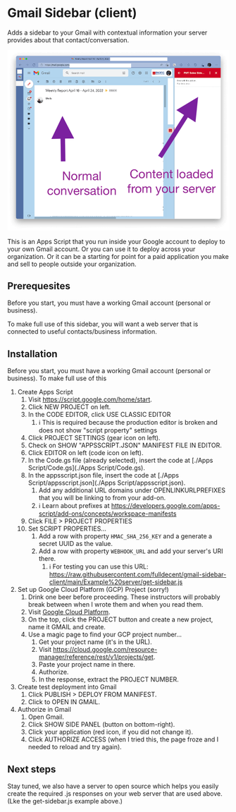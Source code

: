 # Gmail Sidebar (client)

Adds a sidebar to your Gmail with contextual information your server provides about that contact/conversation.

![screenshot](./screenshot.png)

This is an Apps Script that you run inside your Google account to deploy to your own Gmail account. Or you can use it to deploy across your organization. Or it can be a starting for point for a paid application you make and sell to people outside your organization.

## Prerequesites

Before you start, you must have a working Gmail account (personal or business).

To make full use of this sidebar, you will want a web server that is connected to useful contacts/business information.

## Installation

Before you start, you must have a working Gmail account (personal or business). To make full use of this 

1. Create Apps Script
   1. Visit https://script.google.com/home/start.
   2. Click NEW PROJECT on left.
   3. In the CODE EDITOR, click USE CLASSIC EDITOR
      1. :information_source: This is required because the production editor is broken and does not show "script property" settings
   4. Click PROJECT SETTINGS (gear icon on left).
   5. Check on SHOW "APPSSCRIPT.JSON" MANIFEST FILE IN EDITOR.
   6. Click EDITOR on left (code icon on left).
   7. In the Code.gs file (already selected), insert the code at [./Apps Script/Code.gs](./Apps Script/Code.gs).
   8. In the appsscript.json file, insert the code at [./Apps Script/appsscript.json](./Apps Script/appsscript.json).
      1. Add any additional URL domains under OPENLINKURLPREFIXES that you will be linking to from your add-on.
      2. :information_source: Learn about prefixes at https://developers.google.com/apps-script/add-ons/concepts/workspace-manifests
   9. Click FILE > PROJECT PROPERTIES
   10. Set SCRIPT PROPERTIES...
       1. Add a row with property `HMAC_SHA_256_KEY` and a generate a secret UUID as the value.
       2. Add a row with property `WEBHOOK_URL` and add your server's URI there.
          1. :information_source: For testing you can use this URL: https://raw.githubusercontent.com/fulldecent/gmail-sidebar-client/main/Example%20server/get-sidebar.js
2. Set up Google Cloud Platform (GCP) Project (sorry!)
   1. Drink one beer before proceeding. These instructors will probably break between when I wrote them and when you read them.
   2. Visit [Google Cloud Platform](https://developers.google.com/apps-script/guides/cloud-platform-projects).
   3. On the top, click the PROJECT button and create a new project, name it GMAIL and create.
   4. Use a magic page to find your GCP project number...
      1. Get your project name (it's in the URL).
      2. Visit https://cloud.google.com/resource-manager/reference/rest/v1/projects/get.
      3. Paste your project name in there.
      4. Authorize.
      5. In the response, extract the PROJECT NUMBER.
3. Create test deployment into Gmail
   1. Click PUBLISH > DEPLOY FROM MANIFEST.
   2. Click to OPEN IN GMAIL.
4. Authorize in Gmail
   1. Open Gmail.
   2. Click SHOW SIDE PANEL (button on bottom-right).
   3. Click your application (red icon, if you did not change it).
   4. Click AUTHORIZE ACCESS (when I tried this, the page froze and I needed to reload and try again).

## Next steps

Stay tuned, we also have a server to open source which helps you easily create the required .js responses on your web server that are used above. (Lke the get-sidebar.js example above.)
